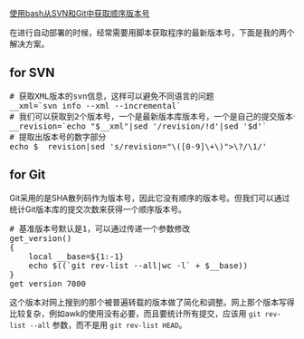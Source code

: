 [使用bash从SVN和Git中获取顺序版本号](http://zengrong.net/post/1798.htm)

在进行自动部署的时候，经常需要用脚本获取程序的最新版本号，下面是我的两个解决方案。

## for SVN
<pre lang="BASH">
# 获取XML版本的svn信息，这样可以避免不同语言的问题
__xml=`svn info --xml --incremental`
# 我们可以获取到2个版本号，一个是最新版本库版本号，一个是自己的提交版本号。删除自己提交的版本号。
__revision=`echo "$__xml"|sed '/revision/!d'|sed '$d'`
# 提取出版本号的数字部分
echo $__revision|sed 's/revision="\([0-9]\+\)">\?/\1/'
</pre>

## for Git

Git采用的是SHA散列码作为版本号，因此它没有顺序的版本号。但我们可以通过统计Git版本库的提交次数来获得一个顺序版本号。

<pre lang="BASH">
# 基准版本号默认是1，可以通过传递一个参数修改
get_version()
{
	local __base=${1:-1}
	echo $((`git rev-list --all|wc -l` + $__base))
}
get_version 7000
</pre>

这个版本对网上搜到的那个被普遍转载的版本做了简化和调整。网上那个版本写得比较复杂，例如awk的使用没有必要，而且要统计所有提交，应该用 `git rev-list --all` 参数，而不是用 `git rev-list HEAD`。
